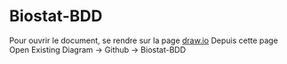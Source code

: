 # Biostat-BDD

Pour ouvrir le document, se rendre sur la page [draw.io](https://app.diagrams.net/?src=about)
Depuis cette page Open Existing Diagram -> Github -> Biostat-BDD
